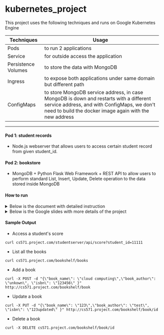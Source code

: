 # kubernetes_project
This project uses the following techniques and runs on Google Kubernetes Engine

Techniques           | Usage
-------------------- | ---------------------
Pods                 | to run 2 applications
Service              | for outside access the application
Persistence Volumes  | to store the data with MongoDB
Ingress              | to expose both applications under same domain but different path
ConfigMaps           | to store MongoDB service address, in case MongoDB is down and restarts with a different service address, and with ConfigMaps, we don't need to build the docker image again with the new address
 ---
#### Pod 1: student records ####
- Node.js webserver that allows users to access certain student record from given student_id.
#### Pod 2: bookstore ####
- MongoDB + Python Flask Web Framework + REST API to allow users to perform standard List, Insert, Update, Delete operation to the data stored inside MongoDB

#### How to run ####
<details>
<summary>Below is the document with detailed instruction</summary>
<a href="https://github.com/Mahzoz/CS571_Kubernetes_Project/blob/Master/CS571-Week12-Singature_Project_19560_Farishta.pdf"> document</a>
</details>

<details>
<summary>Below is the Google slides with more details of the project</summary>
<a href="https://docs.google.com/presentation/d/1fyoTPLgDXiDtpY72hKiz4bkil9VRTSMallwC9wDsX74/edit#slide=id.p"> Slides</a>
</details>

#### Sample Output ####

- Access a student's score
```
curl cs571.project.com/studentserver/api/score?student_id=11111
```

- List all the books
```
curl cs571.project.com/bookshelf/books
```

- Add a book
```
curl -X POST -d "{\"book_name\": \"cloud computing\",\"book_author\": \"unkown\", \"isbn\": \"123456\" }" http://cs571.project.com/bookshelf/book
```


- Update a book
```
curl -X PUT -d "{\"book_name\": \"123\",\"book_author\": \"test\", \"isbn\": \"123updated\" }" http://cs571.project.com/bookshelf/book/id
```

- Delete a book
```
curl -X DELETE cs571.project.com/bookshelf/book/id
```

